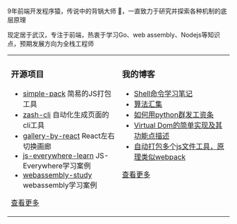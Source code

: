  
9年前端开发程序猿，传说中的背锅大师 🐶，一直致力于研究并探索各种机制的底层原理

现定居于武汉，专注于前端，热衷于学习Go、web assembly、Nodejs等知识点，预期发展方向为全栈工程师	 


<table><tr>
<td valign="top" width="50%">

### 开源项目  
- [simple-pack](https://github.com/zwf193071/simple-pack) 简易的JS打包工具	
- [zash-cli](https://github.com/zwf193071/zash-cli) 自动化生成页面的cli工具
- [gallery-by-react](https://github.com/zwf193071/gallery-by-react) React左右切换画廊  
- [js-everywhere-learn](https://github.com/zwf193071/js-everywhere-learn) JS-Everywhere学习案例  
- [webassembly-study](https://github.com/zwf193071/webassembly-study) webassembly学习案例
   
[查看更多](https://github.com/zwf193071?tab=repositories)	 

	
</td>
<td valign="top" width="50%">

### 我的博客
- [Shell命令学习笔记](https://blog.csdn.net/zwf193071/article/details/108048481)
- [算法汇集](https://blog.csdn.net/zwf193071/article/details/108048393)
- [如何用python群发工资条](https://blog.csdn.net/zwf193071/article/details/108011452)
- [Virtual Dom的简单实现及其功能点描述](https://blog.csdn.net/zwf193071/article/details/108004011)
- [自动打包多个js文件工具，原理类似webpack](https://blog.csdn.net/zwf193071/article/details/107843865)

[查看更多](https://blog.csdn.net/zwf193071)

</td>
</tr></table>
